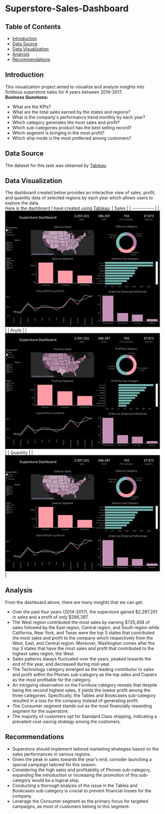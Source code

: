 # Superstore-Sales-Dashboard

## Table of Contents
- [Introduction](#Introduction)
- [Data Source](#Data-Source)
- [Data Visualization](#Data-Visualization)
- [Analysis](#Analysis)
- [Recommendations](#Recommendations)

## Introduction
This visualization project aimed to visualize and analyze insights into fictitious superstore sales for 4 years between 2014-2017. 
<br> **Business Questions:**
- What are the KPIs?
- What are the total sales earned by the states and regions?
- What is the company's performance trend monthly by each year?
- Which category generates the most sales and profit?
- Which sub-categories product has the best selling record?
- Which segment is bringing in the most profit?
- Which ship mode is the most preferred among customers?

## Data Source
The dataset for this task was obtained by [Tableau](https://community.tableau.com/s/question/0D54T00000CWeX8SAL/sample-superstore-sales-excelxls) 

## Data Visualization
The dashboard created below provides an interactive view of sales, profit, and quantity data of selected regions by each year which allows users to explore the data.   
Here is the dashboard I have created using [Tableau](https://public.tableau.com/app/profile/nur.alfi.laily/viz/SuperstoreSales_17036535860750/DashboardV22):
| Sales |
| ----------- |
|![Sales](https://github.com/alfi0120/Superstore-Sales-Dashboard/blob/a38f723c4e6314c460218ff8a2de5a2ad03e91dc/Dashboard%20Sales.png)|
| Profit |
|![Profit](https://github.com/alfi0120/Superstore-Sales-Dashboard/blob/a38f723c4e6314c460218ff8a2de5a2ad03e91dc/Dashboard%20Profit.png)|
| Quantity |
|![Quantity](https://github.com/alfi0120/Superstore-Sales-Dashboard/blob/a38f723c4e6314c460218ff8a2de5a2ad03e91dc/Dashboard%20Quantity.png)|

## Analysis
From the dashboard above, there are many insights that we can get:
- Over the past four years (2014-2017), the superstore gained $2,297,201 in sales and a profit of only $286,397.
- The West region contributed the most sales by earning $725,458 of sales followed by the East region, Central region, and South region while California, New York, and Texas were the top 3 states that contributed the most sales and profit to the company which respectively from the West, East, and Central region. Moreover, Washington comes after the top 3 states that have the most sales and profit that contributed to the highest sales region, the West.
- Sales patterns always fluctuated over the years, peaked towards the end of the year, and decreased during mid-year.
- The Technology category emerged as the leading contributor to sales and profit within the Phones sub-category as the top sales and Copiers as the most profitable for the category.
- An intriguing observation on the Furniture category reveals that despite being the second highest sales, it yields the lowest profit among the three categories. Specifically, the Tables and Bookcases sub-category resulted in a loss for the company instead of generating profit.
- The Consumer segment stands out as the most financially rewarding segment for the superstore.
- The majority of customers opt for Standard Class shipping, indicating a prevalent cost-saving strategy among the customers.

## Recommendations
- Superstore should implement tailored marketing strategies based on the sales performances in various regions.
- Given the peak in sales towards the year's end, consider launching a special campaign tailored for this season.
- Considering the high sales and profitability of Phones sub-category, expanding the introduction or increasing the promotion of this sub-category would be a logical step.
- Conducting a thorough analysis of the issue in the Tables and Bookcases sub-category is crucial to prevent financial losses for the company.
- Leverage the Consumer segment as the primary focus for targeted campaigns, as most of customers belong to this segment.
